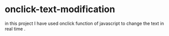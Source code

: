 # onclick-text-modification
in this project  I have used onclick function of javascript to change the text in real time .
